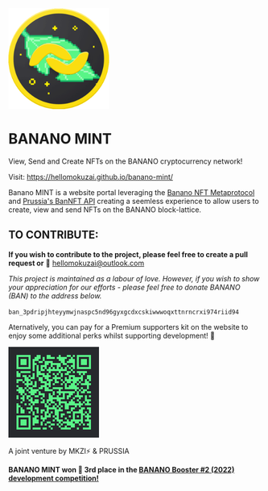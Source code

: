 <img src="https://raw.githubusercontent.com/HelloMokuzai/banano-mint/main/images/Mint.png" alt="drawing" width="200" height="200"/>

# BANANO MINT

View, Send and Create NFTs on the BANANO cryptocurrency network!

Visit: https://hellomokuzai.github.io/banano-mint/

Banano MINT is a website portal leveraging the [Banano NFT Metaprotocol](https://github.com/Airtune/73-meta-tokens) and [Prussia's BanNFT API](https://github.com/jetstream0/Banano-NFTs-Client) creating a seemless experience to allow users to create, view and send NFTs on the BANANO block-lattice.

## TO CONTRIBUTE:

**If you wish to contribute to the project, please feel free to create a pull request or** :love_letter: hellomokuzai@outlook.com

*This project is maintained as a labour of love. However, if you wish to show your appreciation for our efforts - please feel free to donate BANANO (BAN) to the address below.*

`ban_3pdripjhteyymwjnaspc5nd96gyxgcdxcskiwwwoqxttnrncrxi974riid94`

Aternatively, you can pay for a Premium supporters kit on the website to enjoy some additional perks whilst supporting development! :sparkling_heart:

![Donate](https://raw.githubusercontent.com/HelloMokuzai/banano-mint/main/images/qr_premium.png)


A joint venture by MKZI⚡ & PRUSSIA 

**BANANO MINT won 🥉 3rd place in the [BANANO Booster #2 (2022) development competition!](https://banano.cc/blog/booster2-winners-announcement)**
